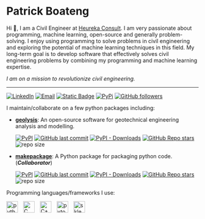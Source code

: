 [linkedin_url]: https://www.linkedin.com/in/patrickboateng/
[academic_cv_url]: https://github.com/patrickboateng/cv/blob/main/academic_cv.pdf
[geolysis_github_url]: https://github.com/patrickboateng/geolysis
[geolysis_pypi_url]: https://pypi.org/project/geolysis
[geolysis_commits_url]: https://github.com/patrickboateng/geolysis/commits

# Patrick Boateng

Hi :wave:, I am a Civil Engineer at [Heureka Consult](https://www.heurekaconsult.com).
I am very passionate about programming, machine learning, open-source and generally
problem-solving. I enjoy using programming to solve problems in civil engineering
and exploring the potential of machine learning techniques in this field.
My long-term goal is to develop software that effectively solves civil engineering
problems by combining my programming and machine learning expertise.

_I am on a mission to revolutionize civil engineering._

---

[![LinkedIn](https://img.shields.io/badge/-Linkedin-blue?style=social&logo=linkedin)][linkedin_url]
[![Email](https://img.shields.io/badge/-Email-red?style=social&logo=gmail)](mailto:boatengpato.pb@gmail.com)
[![Static Badge](https://img.shields.io/badge/Academic_CV-8A2BE2?logo=adobe%20acrobat%20reader&style=social)][academic_cv_url]
[![PyPi](https://img.shields.io/badge/PyPi-Pato546-blue?style=social&logo=pypi)](https://pypi.org/user/Pato546/)
[![GitHub followers](https://img.shields.io/github/followers/patrickboateng?label=Followers&style=social)](https://github.com/patrickboateng)

I maintain/collaborate on a few python packages including:

- [**geolysis**][geolysis_github_url]: An open-source software for geotechnical
  engineering analysis and modelling.

  [![PyPI](https://img.shields.io/pypi/v/geolysis?logo=pypi&style=social)][geolysis_pypi_url]
  [![GitHub last commit](https://img.shields.io/github/last-commit/patrickboateng/geolysis?logo=github&style=social)][geolysis_commits_url]
  [![PyPI - Downloads](https://img.shields.io/pypi/dm/geolysis?logo=pypi&style=social)](https://pypistats.org/packages/geolysis)
  [![GitHub Repo stars](https://img.shields.io/github/stars/patrickboateng/geolysis?style=social)](https://github.com/patrickboateng/geolysis/stargazers)
  ![repo size](https://img.shields.io/github/repo-size/patrickboateng/geolysis?logo=github&style=social)

- [**makepackage**](https://github.com/patrickboateng/makepackage): A Python
  package for packaging python code. (_**Collaborator**_)

  [![PyPI](https://img.shields.io/pypi/v/makepackage?logo=pypi&style=social)](https://pypi.org/project/makepackage)
  [![GitHub last commit](https://img.shields.io/github/last-commit/nyggus/makepackage?logo=github&style=social)](https://github.com/nyggus/makepackage/commits)
  [![PyPI - Downloads](https://img.shields.io/pypi/dm/makepackage?logo=pypi&style=social)](https://pypistats.org/packages/makepackage)
  [![GitHub Repo stars](https://img.shields.io/github/stars/nyggus/makepackage?style=social)](https://github.com/nyggus/makepackage/stargazers)
  ![repo size](https://img.shields.io/github/repo-size/nyggus/makepackage?logo=github&style=social)

Programming languages/frameworks I use:

<p align="left">
<img style="margin-right:10px;" alt="python" width=30 height=30 src="https://cdn.jsdelivr.net/gh/devicons/devicon/icons/python/python-original.svg"/>
<img style="margin-right:10px" alt="C" width=30 height=30 src="https://cdn.jsdelivr.net/gh/devicons/devicon/icons/c/c-original.svg"/>
<img style="margin-right:10px" alt="C++" width=30 height=30 src="https://cdn.jsdelivr.net/gh/devicons/devicon/icons/cplusplus/cplusplus-original.svg"/>
<img style="margin-right:10px" alt="pytorch" width=30 height=30 src="https://cdn.jsdelivr.net/gh/devicons/devicon/icons/pytorch/pytorch-original.svg"/>
<img style="margin-right:10px" alt="sklearn" width=30 height=30  src="https://upload.wikimedia.org/wikipedia/commons/0/05/Scikit_learn_logo_small.svg"/>
</p>

<!--

## Online Courses Taken

<details>
<summary>Coursera</summary>

- [Deep Neural Networks with PyTorch](https://www.coursera.org/account/accomplishments/certificate/VW9E3WQXYPJ9)
- [Introduction to Git and GitHub](https://www.coursera.org/account/accomplishments/certificate/3H3N24N688CQ)
- [Advanced Learning Algorithms](https://www.coursera.org/account/accomplishments/certificate/7PRNGGJZ7YBR)
- [Supervised Machine Learning: Regression and Classification](https://www.coursera.org/account/accomplishments/certificate/VD8VT99H89J5)
- [Unsupervised Learning, Recommenders, Reinforcement Learning](https://www.coursera.org/account/accomplishments/certificate/CTH6L4SBUL7S)
- [Crash Course on Python](https://www.coursera.org/account/accomplishments/certificate/ULTQVPQLDMZU)

</details>

<details>
<summary>Udemy</summary>

- [Python 3: Deep Dive (Part 1 - Functional)](https://www.ude.my/UC-c0114c31-35a0-48c1-b37c-b605c3833115)
- [Python 3: Deep Dive (Part 2 - Iterations, Generators)](https://www.ude.my/UC-4b0173b9-d135-4948-ad1f-69d81229aca8/)
- [Python 3: Deep Dive (Part 3 - Hash Maps)](https://www.ude.my/UC-d4fe2222-f0ef-470c-b773-de4652db75e6/)
- [Python 3: Deep Dive (Part 4 - OOP)](https://www.udemy.com/share/101JqY3@vEMPJ2-zJsp2y3mJDIDM6l-Ho6c4wE2Klw9pwmXIHQWtoO0WR0drUVrRz5HpgX731g==/)
- [Clean Code](https://www.ude.my/UC-abdddf56-dea4-4cab-8a3c-aa9a77d137ca/)
- [Mastering Visual Studio Code](https://www.ude.my/UC-3bfda196-80b0-4850-a7c9-364af94118ec/)
- [Master Microsoft Excel Macros and Excel VBA](https://www.ude.my/UC-d24d042c-9242-472e-9360-11ede0c2e2dd/)
- [VBA Excel Programming - The Complete Guide](https://www.ude.my/UC-a57da330-c556-4fc6-b8db-ddc0915614c1/)
- [Git & Github - The Practical Guide](https://www.ude.my/UC-03f29387-390a-488f-89dd-2a82758c96a0)

</details>

## Favorite Tools

<details>
<summary>Programming Tools</summary>

- **Programming Languages**: [Python](https://www.python.org/), [C++](https://www.isocpp.org)
- **Machine Learning Frameworks**: [Scikit-Learn](https://scikit-learn.org/), [Pytorch](https://pytorch.org/)
- **IDEs / TextEditors**: [Pycharm](https://www.jetbrains.com/pycharm/), [VSCode](https://code.visualstudio.com/), [Neovim](https://neovim.io/)
- **Build Tool**: [pip](https://pip.pypa.io/en/stable/), [pyinstaller](https://pyinstaller.org/en/stable/), [Makefile](https://gnu.org/software/make)
- **Rest API**: [FastAPI](https://fastapi.tiangolo.com/)
- **Python Code Documentation**: [Sphinx](https://www.sphinx-doc.org/en/master/)
- **Python Docstring Format**: [Sphinx](https://sphinx-rtd-tutorial.readthedocs.io/en/latest/docstrings.html)
- **Python Code Formatter**: [Black](https://black.readthedocs.io/en/stable/), [Isort](https://pycqa.github.io/isort)
- **Python GUI Framework**: [Qt/PySide6](https://wiki.qt.io/Qt_for_Python)
- **Python Testing Framework**: [Pytest](https://pytest.org)
- **Python Static Type Checker**: [Mypy](https://mypy-lang.org)

</details> -->

